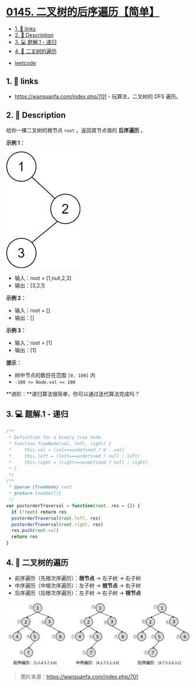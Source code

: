 # [0145. 二叉树的后序遍历【简单】](https://github.com/Tdahuyou/TNotes.leetcode/tree/main/notes/0145.%20%E4%BA%8C%E5%8F%89%E6%A0%91%E7%9A%84%E5%90%8E%E5%BA%8F%E9%81%8D%E5%8E%86%E3%80%90%E7%AE%80%E5%8D%95%E3%80%91)

<!-- region:toc -->

- [1. 🔗 links](#1--links)
- [2. 📝 Description](#2--description)
- [3. 💻 题解.1 - 递归](#3--题解1---递归)
- [4. 📒 二叉树的遍历](#4--二叉树的遍历)

<!-- endregion:toc -->
- [leetcode](https://leetcode.cn/problems/binary-tree-postorder-traversal)



## 1. 🔗 links

- https://wansuanfa.com/index.php/701 - 玩算法，二叉树的 DFS 遍历。


## 2. 📝 Description

给你一棵二叉树的根节点 `root` ，返回其节点值的 **后序遍历** 。

**示例 1：**

![](assets/2024-09-25-17-02-44.png)

- 输入：root = [1,null,2,3]
- 输出：[3,2,1]

**示例 2：**

- 输入：root = []
- 输出：[]

**示例 3：**

- 输入：root = [1]
- 输出：[1]

**提示：**

- 树中节点的数目在范围 `[0, 100]` 内
- `-100 <= Node.val <= 100`

**进阶：**递归算法很简单，你可以通过迭代算法完成吗？

## 3. 💻 题解.1 - 递归

```javascript
/**
 * Definition for a binary tree node.
 * function TreeNode(val, left, right) {
 *     this.val = (val===undefined ? 0 : val)
 *     this.left = (left===undefined ? null : left)
 *     this.right = (right===undefined ? null : right)
 * }
 */
/**
 * @param {TreeNode} root
 * @return {number[]}
 */
var postorderTraversal = function(root, res = []) {
  if (!root) return res
  postorderTraversal(root.left, res)
  postorderTraversal(root.right, res)
  res.push(root.val)
  return res
}
```

## 4. 📒 二叉树的遍历

- 前序遍历（先根次序遍历）：**根节点** -> 左子树 -> 右子树
- 中序遍历（中根次序遍历）：左子树 -> **根节点** -> 右子树
- 后序遍历（后根次序遍历）：左子树 -> 右子树 -> **根节点**

![](assets/2024-09-25-17-01-44.png)

> 图片来源：https://wansuanfa.com/index.php/701

